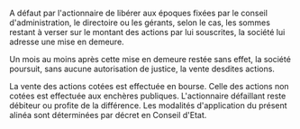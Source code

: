   
 A défaut par l'actionnaire de libérer aux époques fixées par le conseil d'administration, le directoire ou les gérants, selon le cas, les sommes restant à verser sur le montant des actions par lui souscrites, la société lui adresse une mise en demeure.  

  
 Un mois au moins après cette mise en demeure restée sans effet, la société poursuit, sans aucune autorisation de justice, la vente desdites actions.  

  
 La vente des actions cotées est effectuée en bourse. Celle des actions non cotées est effectuée aux enchères publiques. L'actionnaire défaillant reste débiteur ou profite de la différence. Les modalités d'application du présent alinéa sont déterminées par décret en Conseil d'Etat.  
